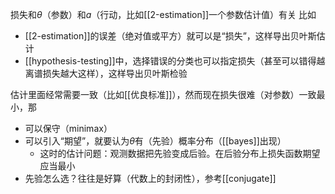 损失和$\theta$（参数）和$a$（行动，比如[[2-estimation]]一个参数估计值）有关
比如
- [[2-estimation]]的误差（绝对值或平方）就可以是“损失”，这样导出贝叶斯估计
- [[hypothesis-testing]]中，选择错误的分类也可以指定损失（甚至可以错得越离谱损失越大这样），这样导出贝叶斯检验

估计里面经常需要一致（比如[[优良标准]]），然而现在损失很难（对参数）一致最小，那
- 可以保守（minimax）
- 可以引入“期望”，就要认为$\theta$有（先验）概率分布（[[bayes]]出现）
  - 这时的估计问题：观测数据把先验变成后验。在后验分布上损失函数期望应当最小
- 先验怎么选？往往是好算（代数上的封闭性），参考[[conjugate]]